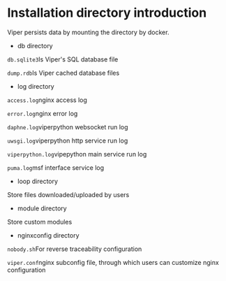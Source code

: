 # Installation directory introduction

Viper persists data by mounting the directory by docker.

+ db directory

`db.sqlite3`Is Viper's SQL database file

`dump.rdb`Is Viper cached database files

+ log directory

`access.log`nginx access log

`error.log`nginx error log

`daphne.log`viperpython websocket run log

`uwsgi.log`viperpython http service run log

`viperpython.log`vipepython main service run log

`puma.log`msf interface service log

+ loop directory

Store files downloaded/uploaded by users

+ module directory

Store custom modules

+ nginxconfig directory

`nobody.sh`For reverse traceability configuration

`viper.conf`nginx subconfig file, through which users can customize nginx configuration
